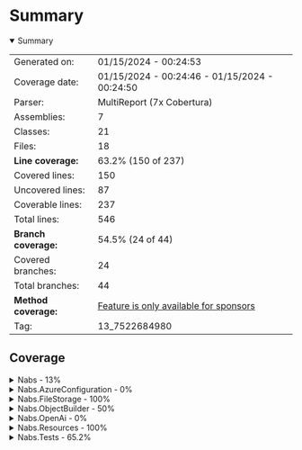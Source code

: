 # Summary
<details open><summary>Summary</summary>

|||
|:---|:---|
| Generated on: | 01/15/2024 - 00:24:53 |
| Coverage date: | 01/15/2024 - 00:24:46 - 01/15/2024 - 00:24:50 |
| Parser: | MultiReport (7x Cobertura) |
| Assemblies: | 7 |
| Classes: | 21 |
| Files: | 18 |
| **Line coverage:** | 63.2% (150 of 237) |
| Covered lines: | 150 |
| Uncovered lines: | 87 |
| Coverable lines: | 237 |
| Total lines: | 546 |
| **Branch coverage:** | 54.5% (24 of 44) |
| Covered branches: | 24 |
| Total branches: | 44 |
| **Method coverage:** | [Feature is only available for sponsors](https://reportgenerator.io/pro) |
| Tag: | 13_7522684980 |

</details>

## Coverage
<details><summary>Nabs - 13%</summary>

|**Name**|**Line**|**Branch**|
|:---|---:|---:|
|**Nabs**|**13%**|**20%**|
|Nabs.ReflectionExtensions|10%|14.2%|
|Nabs.StringExtensions|33.3%|33.3%|

</details>
<details><summary>Nabs.AzureConfiguration - 0%</summary>

|**Name**|**Line**|**Branch**|
|:---|---:|---:|
|**Nabs.AzureConfiguration**|**0%**|****|
|Nabs.AzureConfiguration.DependencyInversionExtensions|0%||

</details>
<details><summary>Nabs.FileStorage - 100%</summary>

|**Name**|**Line**|**Branch**|
|:---|---:|---:|
|**Nabs.FileStorage**|**100%**|****|
|Nabs.FileStorage.FileResponse|100%||

</details>
<details><summary>Nabs.ObjectBuilder - 50%</summary>

|**Name**|**Line**|**Branch**|
|:---|---:|---:|
|**Nabs.ObjectBuilder**|**50%**|****|
|Nabs.ObjectBuilder.PersistentEntityModel|100%||
|Nabs.ObjectBuilder.PersistentEntityProperty`1|0%||

</details>
<details><summary>Nabs.OpenAi - 0%</summary>

|**Name**|**Line**|**Branch**|
|:---|---:|---:|
|**Nabs.OpenAi**|**0%**|****|
|Nabs.OpenAi.OpenAiApiClient|0%||
|Nabs.OpenAi.OpenAiApiClientSettings|0%||

</details>
<details><summary>Nabs.Resources - 100%</summary>

|**Name**|**Line**|**Branch**|
|:---|---:|---:|
|**Nabs.Resources**|**100%**|**100%**|
|Nabs.Resources.EmbeddedResourceLoader|100%|100%|
|Nabs.Resources.ResourceInfo|100%||

</details>
<details><summary>Nabs.Tests - 65.2%</summary>

|**Name**|**Line**|**Branch**|
|:---|---:|---:|
|**Nabs.Tests**|**65.2%**|**71.4%**|
|Nabs.Tests.CommonTestDependencies|66.6%|25%|
|Nabs.Tests.Fixtures.SimpleTestFixture|100%||
|Nabs.Tests.Fixtures.TestConfigurationFixtureBase|0%||
|Nabs.Tests.Fixtures.TestFixtureBase|100%|50%|
|Nabs.Tests.FixtureTestBase`1|100%||
|Nabs.Tests.LoadEnumerableFromJsonDataAttribute`1|95.4%|100%|
|Nabs.Tests.LoadFromCsvDataAttribute`1|100%|100%|
|Nabs.Tests.ScenarioTheoryData`1|0%||
|Nabs.Tests.ScenarioWrapper`1|0%||
|Nabs.Tests.TheoryData|0%||
|Nabs.Tests.TheoryData`1|0%||

</details>
